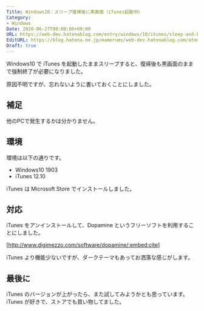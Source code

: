 ```yaml
---
Title: Windows10：スリープ復帰後に黒画面（iTunes起動中）
Category:
- Windows
Date: 2020-06-27T00:00:00+09:00
URL: https://web-dev.hatenablog.com/entry/windows/10/itunes/sleep-and-black-screen
EditURL: https://blog.hatena.ne.jp/mamorums/web-dev.hatenablog.com/atom/entry/26006613586975467
Draft: true
---
```


Windows10 で iTunes を起動したままスリープすると、復帰後も黒画面のままで強制終了が必要になりました。

原因不明ですが、忘れないように書いておくことにしました。


## 補足
他のPCで発生するかは分かりません。


## 環境
環境は以下の通りです。

- Windows10 1903
- iTunes 12.10

iTunes は Microsoft Store でインストールしました。


## 対応
iTunes をアンインストールして、Dopamine というフリーソフトを利用することにしました。

[http://www.digimezzo.com/software/dopamine/:embed:cite]

iTunes より機能少ないですが、ダークテーマもあってお洒落な感じがします。


## 最後に
iTunes のバージョンが上がったら、また試してみようかとも思っています。iTunes が好きで、ストアでも買い物してました。

